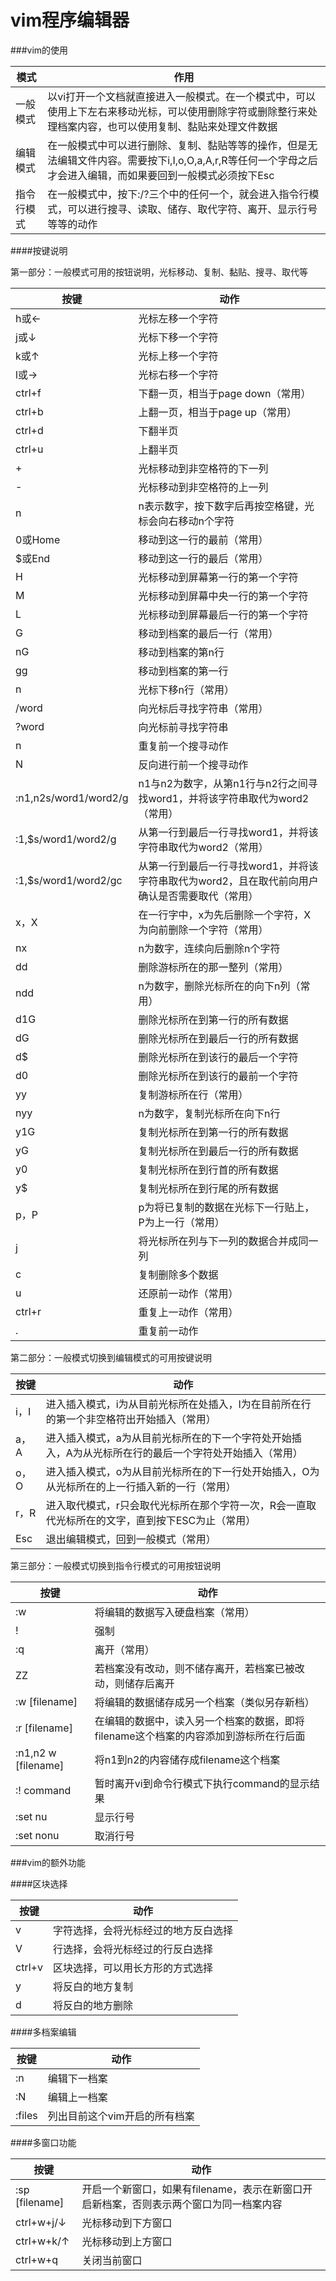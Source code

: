 # vim程序编辑器

###vim的使用

|模式|作用|
|--|--|
|一般模式|以vi打开一个文档就直接进入一般模式。在一个模式中，可以使用上下左右来移动光标，可以使用删除字符或删除整行来处理档案内容，也可以使用复制、黏贴来处理文件数据|
|编辑模式|在一般模式中可以进行删除、复制、黏贴等等的操作，但是无法编辑文件内容。需要按下i,I,o,O,a,A,r,R等任何一个字母之后才会进入编辑，而如果要回到一般模式必须按下Esc|
|指令行模式|在一般模式中，按下:/?三个中的任何一个，就会进入指令行模式，可以进行搜寻、读取、储存、取代字符、离开、显示行号等等的动作|

####按键说明

第一部分：一般模式可用的按钮说明，光标移动、复制、黏贴、搜寻、取代等

|按键|动作|
|--|--|
|h或←|光标左移一个字符|
|j或↓|光标下移一个字符|
|k或↑|光标上移一个字符|
|l或→|光标右移一个字符|
|ctrl+f|下翻一页，相当于page down（常用）|
|ctrl+b|上翻一页，相当于page up（常用）|
|ctrl+d|下翻半页|
|ctrl+u|上翻半页|
|+|光标移动到非空格符的下一列|
|-|光标移动到非空格符的上一列|
|n<space>|n表示数字，按下数字后再按空格键，光标会向右移动n个字符|
|0或Home|移动到这一行的最前（常用）|
|$或End|移动到这一行的最后（常用）|
|H|光标移动到屏幕第一行的第一个字符|
|M|光标移动到屏幕中央一行的第一个字符|
|L|光标移动到屏幕最后一行的第一个字符|
|G|移动到档案的最后一行（常用）|
|nG|移动到档案的第n行|
|gg|移动到档案的第一行|
|n<Enter>|光标下移n行（常用）|
|/word|向光标后寻找字符串（常用）|
|?word|向光标前寻找字符串|
|n|重复前一个搜寻动作|
|N|反向进行前一个搜寻动作|
|:n1,n2s/word1/word2/g|n1与n2为数字，从第n1行与n2行之间寻找word1，并将该字符串取代为word2（常用）|
|:1,$s/word1/word2/g|从第一行到最后一行寻找word1，并将该字符串取代为word2（常用）|
|:1,$s/word1/word2/gc|从第一行到最后一行寻找word1，并将该字符串取代为word2，且在取代前向用户确认是否需要取代（常用）|
|x，X|在一行字中，x为先后删除一个字符，X为向前删除一个字符（常用）|
|nx|n为数字，连续向后删除n个字符|
|dd|删除游标所在的那一整列（常用）|
|ndd|n为数字，删除光标所在的向下n列（常用）|
|d1G|删除光标所在到第一行的所有数据|
|dG|删除光标所在到最后一行的所有数据|
|d$|删除光标所在到该行的最后一个字符|
|d0|删除光标所在到该行的最前一个字符|
|yy|复制游标所在行（常用）|
|nyy|n为数字，复制光标所在向下n行|
|y1G|复制光标所在到第一行的所有数据|
|yG|复制光标所在到最后一行的所有数据|
|y0|复制光标所在到行首的所有数据|
|y$|复制光标所在到行尾的所有数据|
|p，P|p为将已复制的数据在光标下一行贴上，P为上一行（常用）|
|j|将光标所在列与下一列的数据合并成同一列|
|c|复制删除多个数据|
|u|还原前一动作（常用）|
|ctrl+r|重复上一动作（常用）|
|.|重复前一动作|

第二部分：一般模式切换到编辑模式的可用按键说明

|按键|动作|
|--|--|
|i，I|进入插入模式，i为从目前光标所在处插入，I为在目前所在行的第一个非空格符出开始插入（常用）|
|a，A|进入插入模式，a为从目前光标所在的下一个字符处开始插入，A为从光标所在行的最后一个字符处开始插入（常用）|
|o，O|进入插入模式，o为从目前光标所在的下一行处开始插入，O为从光标所在的上一行插入新的一行（常用）|
|r，R|进入取代模式，r只会取代光标所在那个字符一次，R会一直取代光标所在的文字，直到按下ESC为止（常用）|
|Esc|退出编辑模式，回到一般模式（常用）|

第三部分：一般模式切换到指令行模式的可用按钮说明

|按键|动作|
|--|--|
|:w|将编辑的数据写入硬盘档案（常用）|
|!|强制|
|:q|离开（常用）|
|ZZ|若档案没有改动，则不储存离开，若档案已被改动，则储存后离开|
|:w [filename]|将编辑的数据储存成另一个档案（类似另存新档）|
|:r [filename]|在编辑的数据中，读入另一个档案的数据，即将filename这个档案的内容添加到游标所在行后面|
|:n1,n2 w [filename]|将n1到n2的内容储存成filename这个档案|
|:! command|暂时离开vi到命令行模式下执行command的显示结果|
|:set nu|显示行号|
|:set nonu|取消行号|

###vim的额外功能

####区块选择

|按键|动作|
|--|--|
|v|字符选择，会将光标经过的地方反白选择|
|V|行选择，会将光标经过的行反白选择|
|ctrl+v|区块选择，可以用长方形的方式选择|
|y|将反白的地方复制|
|d|将反白的地方删除|

####多档案编辑

|按键|动作|
|--|--|
|:n|编辑下一档案|
|:N|编辑上一档案|
|:files|列出目前这个vim开启的所有档案|

####多窗口功能

|按键|动作|
|--|--|
|:sp [filename]|开启一个新窗口，如果有filename，表示在新窗口开启新档案，否则表示两个窗口为同一档案内容|
|ctrl+w+j/↓|光标移动到下方窗口|
|ctrl+w+k/↑|光标移动到上方窗口|
|ctrl+w+q|关闭当前窗口|
















